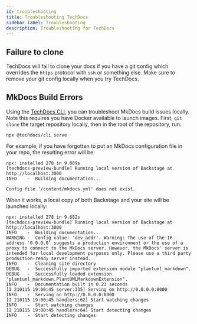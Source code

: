 ```yaml
---
id: troubleshooting
title: Troubleshooting TechDocs
sidebar_label: Troubleshooting
description: Troubleshooting for TechDocs
---
```


## Failure to clone

TechDocs will fail to clone your docs if you have a git config which overrides
the `https` protocol with `ssh` or something else. Make sure to remove your git
config locally when you try TechDocs.

## MkDocs Build Errors

Using the [TechDocs CLI](https://github.com/backstage/techdocs-cli), you can
troubleshoot MkDocs build issues locally. Note this requires you have Docker
available to launch images. First, `git clone` the target repository locally,
then in the root of the repository, run:

```
npx @techdocs/cli serve
```

For example, if you have forgotten to put an MkDocs configuration file in your
repo, the resulting error will be:

```
npx: installed 278 in 9.089s
[techdocs-preview-bundle] Running local version of Backstage at http://localhost:3000
INFO    -  Building documentation...

Config file '/content/mkdocs.yml' does not exist.
```

When it works, a local copy of both Backstage and your site will be launched
locally:

```
npx: installed 278 in 9.682s
[techdocs-preview-bundle] Running local version of Backstage at http://localhost:3000
INFO    -  Building documentation...
WARNING -  Config value: 'dev_addr'. Warning: The use of the IP address '0.0.0.0' suggests a production environment or the use of a proxy to connect to the MkDocs server. However, the MkDocs' server is intended for local development purposes only. Please use a third party production-ready server instead.
INFO    -  Cleaning site directory
DEBUG   -  Successfully imported extension module "plantuml_markdown".
DEBUG   -  Successfully loaded extension "plantuml_markdown.PlantUMLMarkdownExtension".
INFO    -  Documentation built in 0.23 seconds
[I 210115 19:00:45 server:335] Serving on http://0.0.0.0:8000
INFO    -  Serving on http://0.0.0.0:8000
[I 210115 19:00:45 handlers:62] Start watching changes
INFO    -  Start watching changes
[I 210115 19:00:45 handlers:64] Start detecting changes
INFO    -  Start detecting changes
```
